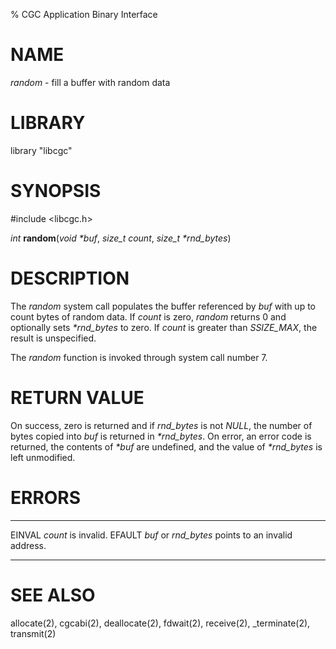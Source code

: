 % CGC Application Binary Interface

# NAME
*random* - fill a buffer with random data

# LIBRARY
library "libcgc"

# SYNOPSIS
\#include \<libcgc.h\>

_int_ **random**(_void *buf_, _size_t count_, _size_t *rnd_bytes_)

# DESCRIPTION
The *random* system call populates the buffer referenced by *buf*
with up to count bytes of random data. If *count* is zero, *random*
returns 0 and optionally sets *\*rnd_bytes* to zero.
If *count* is greater than *SSIZE_MAX*, the result is unspecified.

The *random* function is invoked through system call number 7.

# RETURN VALUE
On success, zero is returned and if *rnd_bytes* is not *NULL*, the
number of bytes copied into *buf* is returned in *\*rnd_bytes*.
On error, an error code is returned, the contents of *\*buf*
are undefined, and the value of *\*rnd_bytes* is left unmodified.

# ERRORS
------ --------------------------------------------------------------
EINVAL *count* is invalid.
EFAULT *buf* or *rnd_bytes* points to an invalid address.
------ --------------------------------------------------------------

# SEE ALSO
allocate(2),
cgcabi(2),
deallocate(2),
fdwait(2),
receive(2),
_terminate(2),
transmit(2)
